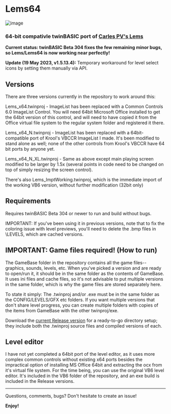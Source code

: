 # Lems64

![image](https://github.com/fafalone/Lems64/assets/7834493/c3a9cc6e-5c75-489a-97a8-70c10d4890c3)

### 64-bit compativle twinBASIC port of [Carles PV's Lems](https://github.com/Planet-Source-Code/carles-p-v-a-classic-one-and-sequel__1-61601)

**Current status: twinBASIC Beta 304 fixes the few remaining minor bugs, so Lems/Lems64 is now working near perfectly!**

**Update (19 May 2023, v1.5.13.4):** Temporary workaround for level select icons by setting them manually via API.


## Versions
There are three versions currently in the repository to work around this:

Lems_x64.twinproj - ImageList has been replaced with a Common Controls 6.0 ImageList Control. You will need 64bit Microsoft Office installed to get the 64bit version of this control, and will need to have copied it from the Office virtual file system to the regular system folder and registered it there. 

Lems_x64_N.twinproj - ImageList has been replaced with a 64bit-compatible port of Krool's VBCCR ImageList I made. It's been modified to stand alone as well; none of the other controls from Krool's VBCCR have 64 bit ports by anyone yet.

Lems_x64_N_XL.twinproj - Same as above except main playing screen modified to be larger by 1.5x (several points in code need to be changed on top of simply resizing the screen control).

There's also Lems_ImptWorking.twinproj, which is the immediate import of the working VB6 version, without further modification (32bit only)

## Requirements

Requires twinBASIC Beta 304 or newer to run and build without bugs.

IMPORTANT: If you've been using it in previous versions, note that to fix the coloring issue with level previews, you'll need to delete the .bmp files in \LEVELS, which are cached versions.

## IMPORTANT: Game files required! (How to run)

The GameBase folder in the repository contains all the game files-- graphics, sounds, levels, etc. When you've picked a version and are ready to open/run it, it should be in the same folder as the contents of GameBase. It uses ini files and cache files, so it's not advisable to put multiple versions in the same folder, which is why the game files are stored separately here. 

To state it simply: The .twinproj and/or .exe must be in the same folder as the CONFIG/LEVELS/GFX etc folders. If you want multiple versions that don't share level progress, you can create multiple folders with copies of the items from GameBase with the other twinproj/exe.

Download the [current Release version](https://github.com/fafalone/Lems64/releases) for a ready-to-go directory setup; they include both the .twinproj source files and compiled versions of each.

## Level editor

I have not yet completed a 64bit port of the level editor, as it uses more complex common controls without existing x64 ports besides the impractical option of installing MS Office 64bit and extracting the ocx from it's virtual file system. For the time being, you can use the original VB6 level editor. It's included in the VB6 folder of the repository, and an exe build is included in the Release versions.

---

Questions, comments, bugs? Don't hesitate to create an issue!

**Enjoy!**
